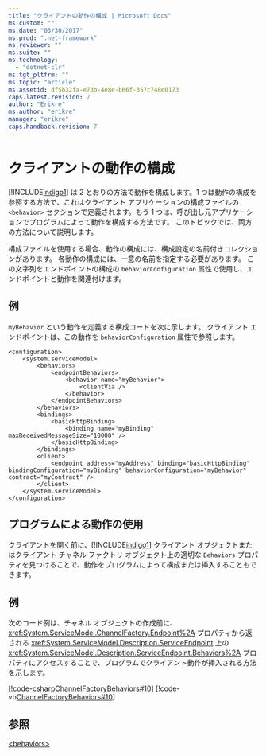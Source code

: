 ```yaml
---
title: "クライアントの動作の構成 | Microsoft Docs"
ms.custom: ""
ms.date: "03/30/2017"
ms.prod: ".net-framework"
ms.reviewer: ""
ms.suite: ""
ms.technology: 
  - "dotnet-clr"
ms.tgt_pltfrm: ""
ms.topic: "article"
ms.assetid: df5b32fa-e73b-4e8e-b66f-357c748e0173
caps.latest.revision: 7
author: "Erikre"
ms.author: "erikre"
manager: "erikre"
caps.handback.revision: 7
---
```

# クライアントの動作の構成
[!INCLUDE[indigo1](../../../includes/indigo1-md.md)] は 2 とおりの方法で動作を構成します。1 つは動作の構成を参照する方法で、これはクライアント アプリケーションの構成ファイルの `<behavior>` セクションで定義されます。もう 1 つは、呼び出し元アプリケーションでプログラムによって動作を構成する方法です。  このトピックでは、両方の方法について説明します。  
  
 構成ファイルを使用する場合、動作の構成には、構成設定の名前付きコレクションがあります。  各動作の構成には、一意の名前を指定する必要があります。  この文字列をエンドポイントの構成の `behaviorConfiguration` 属性で使用し、エンドポイントと動作を関連付けます。  
  
## 例  
 `myBehavior` という動作を定義する構成コードを次に示します。  クライアント エンドポイントは、この動作を `behaviorConfiguration` 属性で参照します。  
  
```  
<configuration>  
    <system.serviceModel>  
        <behaviors>  
            <endpointBehaviors>  
                <behavior name="myBehavior">  
                    <clientVia />  
                </behavior>  
            </endpointBehaviors>  
        </behaviors>  
        <bindings>  
            <basicHttpBinding>  
                <binding name="myBinding" maxReceivedMessageSize="10000" />  
            </basicHttpBinding>  
        </bindings>  
        <client>  
            <endpoint address="myAddress" binding="basicHttpBinding" bindingConfiguration="myBinding" behaviorConfiguration="myBehavior" contract="myContract" />  
        </client>  
    </system.serviceModel>  
</configuration>  
```  
  
## プログラムによる動作の使用  
 クライアントを開く前に、[!INCLUDE[indigo1](../../../includes/indigo1-md.md)] クライアント オブジェクトまたはクライアント チャネル ファクトリ オブジェクト上の適切な `Behaviors` プロパティを見つけることで、動作をプログラムによって構成または挿入することもできます。  
  
## 例  
 次のコード例は、チャネル オブジェクトの作成前に、<xref:System.ServiceModel.ChannelFactory.Endpoint%2A> プロパティから返される <xref:System.ServiceModel.Description.ServiceEndpoint> 上の <xref:System.ServiceModel.Description.ServiceEndpoint.Behaviors%2A> プロパティにアクセスすることで、プログラムでクライアント動作が挿入される方法を示します。  
  
 [!code-csharp[ChannelFactoryBehaviors#10](../../../samples/snippets/csharp/VS_Snippets_CFX/channelfactorybehaviors/cs/client.cs#10)]
 [!code-vb[ChannelFactoryBehaviors#10](../../../samples/snippets/visualbasic/VS_Snippets_CFX/channelfactorybehaviors/vb/client.vb#10)]  
  
## 参照  
 [\<behaviors\>](../../../docs/framework/configure-apps/file-schema/wcf/behaviors.md)